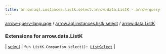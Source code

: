 ```yaml
---
title: arrow.aql.instances.listk.select.arrow.data.ListK - arrow-query-language
---
```


[arrow-query-language](../../index.html) / [arrow.aql.instances.listk.select](../index.html) / [arrow.data.ListK](./index.html)

### Extensions for arrow.data.ListK

| [select](select.html) | `fun ListK.Companion.select(): `[`ListSelect`](../../arrow.aql.instances/-list-select/index.html) |

